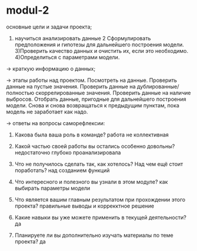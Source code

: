 # modul-2

основные цели и задачи проекта;
1) научиться анализировать данные
2 Сформулировать предположения и гипотезы для дальнейшего построения модели.
3)Проверить качество данных и очистить их, если это необходимо.
4)Определиться с параметрами модели.



→ краткую информацию о данных;


→ этапы работы над проектом.
Посмотреть на данные.
Проверить данные на пустые значения.
Проверить данные на дублированные/полностью скоррелированные значения.
Проверить данные на наличие выбросов.
Отобрать данные, пригодные для дальнейшего построения модели.
Снова и снова возвращаться к предыдущим пунктам, пока модель не заработает как надо.


→ ответы на вопросы саморефлексии:

1. Какова была ваша роль в команде? работа не коллективная

2. Какой частью своей работы вы остались особенно довольны? недостаточно глубоко проанализировала

3. Что не получилось сделать так, как хотелось? Над чем ещё стоит поработать? над созданием функций

4. Что интересного и полезного вы узнали в этом модуле? как выбирать параметры модели

5. Что является вашим главным результатом при прохождении этого проекта? правильные выводы и коррекктное решение

6. Какие навыки вы уже можете применить в текущей деятельности? да

7. Планируете ли вы дополнительно изучать материалы по теме проекта? да

